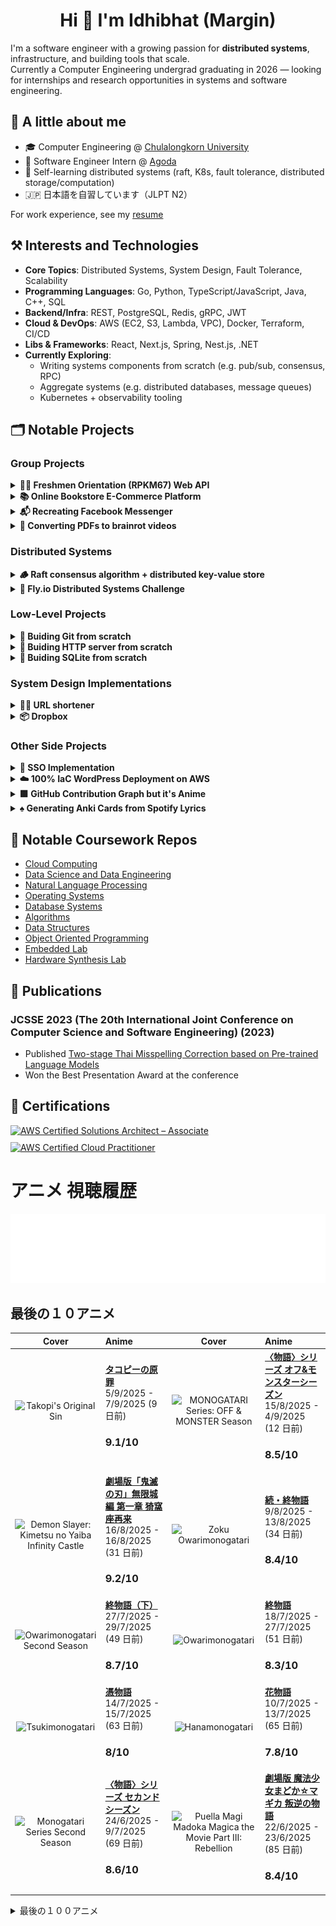 <h1 align="center"> Hi 👋 I'm Idhibhat (Margin) </h1>

I'm a software engineer with a growing passion for **distributed systems**, infrastructure, and building tools that scale.  
Currently a Computer Engineering undergrad graduating in 2026 — looking for internships and research opportunities in systems and software engineering.

## 🌱 A little about me

- 🎓 Computer Engineering @ [Chulalongkorn University](https://www.chula.ac.th/en/)
- 💼 Software Engineer Intern @ [Agoda](https://www.agoda.com/)
- 📖 Self-learning distributed systems (raft, K8s, fault tolerance, distributed storage/computation)
- 🇯🇵 日本語を自習しています（JLPT N2）

For work experience, see my [resume](https://drive.google.com/file/d/1XgbYMgG7tpFdXE8JW8BoRq99pAd-xu0B/view)

## ⚒️ Interests and Technologies

- **Core Topics**: Distributed Systems, System Design, Fault Tolerance, Scalability
- **Programming Languages**: Go, Python, TypeScript/JavaScript, Java, C++, SQL
- **Backend/Infra**: REST, PostgreSQL, Redis, gRPC, JWT
- **Cloud & DevOps**: AWS (EC2, S3, Lambda, VPC), Docker, Terraform, CI/CD
- **Libs & Frameworks**: React, Next.js, Spring, Nest.js, .NET
- **Currently Exploring**:
  - Writing systems components from scratch (e.g. pub/sub, consensus, RPC)
  - Aggregate systems (e.g. distributed databases, message queues)
  - Kubernetes + observability tooling

## 🗂️ Notable Projects

### Group Projects

<details>
  <summary style="cursor: pointer; font-weight: bold;">
    🧑‍🎓 Freshmen Orientation (RPKM67) Web API
  </summary>
  <ul>
    <li>API for registration, house selection, e-stamps, checkins in university orientation event</li>
    <li>Led backend development for a freshmen orientation platform serving 7,000+ users</li>
    <li>Implemented microservices, Google OAuth, caching, monitoring dashboards, and GitOps</li>
    <li>Tech: Go, Gin, gRPC, Redis, PostgreSQL, S3, Prometheus, Grafana</li>
    <li> <a href="https://github.com/isd-sgcu/rpkm67-backend" target="_blank">GitHub Repo</a>
    </li>
  </ul>
</details>

<details>
  <summary style="cursor: pointer; font-weight: bold;">
    📚 Online Bookstore E-Commerce Platform
  </summary>
  <ul>
    <li>Software Engineering Course Project</li>
    <li>Features: selling/buying books, chat, transaction/delivery management, admin backoffice</li>
    <li>Implemented scrum practices, code reviews, e2e testing</li>
    <li>Tech: TypeScript, React (Next.js), Prisma, PostgreSQL, Abby WS, Docker</li>
    <li> <a href="https://github.com/seg-org/bookbook" target="_blank">GitHub Repo</a> |
        <a href="https://bookbook.bookpanda.dev" target="_blank">Deployment</a> 
    </li>
  </ul>
</details>

<details>
  <summary style="cursor: pointer; font-weight: bold;">
    📬 Recreating Facebook Messenger
  </summary>
  <ul>
    <li>Chat application implemented the system design way</li>
    <li>Features: Google login, real-time chat, group chats, reactions, unread messages, read status</li>
    <li>Tech: Go, PostgreSQL, WebSockets, TypeScript, React (Next.js), Docker</li>
    <li> <a href="https://github.com/bookpanda/messenger-clone" target="_blank">GitHub Repo</a> |
        <a href="https://messenger.bookpanda.dev" target="_blank">Deployment</a> 
    </li>
  </ul>
</details>

<details>
  <summary style="cursor: pointer; font-weight: bold;">
    🧠 Converting PDFs to brainrot videos
  </summary>
  <ul>
    <li>Streamlit app to turn any PDFs into Brainrot reels</li>
    <li>Tech: Python, FastAPI, AWS (S3, SNS, Polly, Textract), Gemini API, Terraform</li>
    <li> <a href="https://github.com/bookpanda/pdf-2-brainrot" target="_blank">GitHub Repo</a> |
        <a href="https://pdf2brainrot.streamlit.app" target="_blank">Deployment</a> 
    </li>
  </ul>
</details>

### Distributed Systems

<details>
  <summary style="cursor: pointer; font-weight: bold;">
    🪵 Raft consensus algorithm + distributed key-value store
  </summary>
  <ul>
    <li>Raft: elections, heartbeats, log replication, and fault tolerance</li>
    <li>KV: persistence and exactly-once delivery</li>
    <li>Tech: Go</li>
    <li> <a href="https://github.com/bookpanda/raft" target="_blank">GitHub Repo</a>
    </li>
  </ul>
</details>

<details>
  <summary style="cursor: pointer; font-weight: bold;">
    🎈 Fly.io Distributed Systems Challenge
  </summary>
  <ul>
    <li>Snowflake ID, broadcast, grow-only counter, Kafka-style log, totally-available transactions</li>
    <li>Tech: Go</li>
    <li> <a href="https://github.com/bookpanda/fly-io-dist-sys" target="_blank">GitHub Repo</a>
    </li>
  </ul>
</details>

### Low-Level Projects

<details>
  <summary style="cursor: pointer; font-weight: bold;">
    🐙 Buiding Git from scratch
  </summary>
  <ul>
    <li>Implemented fundamental Git internals: cat-file, hash-object, ls-tree, write-tree, commit-tree</li>
    <li>Tech: C++, CMake, Linux, SHA1</li>
    <li> <a href="https://github.com/bookpanda/git-from-scratch" target="_blank">GitHub Repo</a>
    </li>
  </ul>
</details>

<details>
  <summary style="cursor: pointer; font-weight: bold;">
    🛜 Buiding HTTP server from scratch
  </summary>
  <ul>
    <li>TCP open/close connection with persistent connection header</li>
    <li>gzip compression for response body</li>
    <li>Concurrent request handling with worker threads</li>
    <li>Tech: C++, CMake, gzip</li>
    <li> <a href="https://github.com/bookpanda/webserver-from-scratch" target="_blank">GitHub Repo</a>
    </li>
  </ul>
</details>

<details>
  <summary style="cursor: pointer; font-weight: bold;">
    💾 Buiding SQLite from scratch
  </summary>
  <ul>
    <li>Reading DB pages bytes-by-bytes (big endian format)</li>
    <li>Structure: pages, cells, records, Varints encoding</li>
    <li>Reading data and index B-Trees, both interior and leaf pages</li>
    <li>RegEx to parse SQL queries: SELECT, FROM, WHERE</li>
    <li>Tech: C++, CMake, gzip</li>
    <li> <a href="https://github.com/bookpanda/sqlite-from-scratch" target="_blank">GitHub Repo</a>
    </li>
  </ul>
</details>

### System Design Implementations

<details>
  <summary style="cursor: pointer; font-weight: bold;">
    ⛓️‍💥 URL shortener
  </summary>
  <ul>
    <li>base62 encoding, caching reads, unique id counter</li>
    <li>Tech: Java, Spring, PostgreSQL, Redis</li>
    <li> <a href="https://github.com/bookpanda/design-bitly" target="_blank">GitHub Repo</a>
    </li>
  </ul>
</details>

<details>
  <summary style="cursor: pointer; font-weight: bold;">
    📦 Dropbox
  </summary>
  <ul>
    <li>presigned URLs for direct client-S3 uploads, S3 notifications, shares table</li>
    <li>Tech: Java, Spring, S3, DynamoDB</li>
    <li> <a href="https://github.com/bookpanda/design-dropbox" target="_blank">GitHub Repo</a>
    </li>
  </ul>
</details>

### Other Side Projects

<details>
  <summary style="cursor: pointer; font-weight: bold;">
    🛂 SSO Implementation
  </summary>
  <ul>
    <li>Implemented Single Sign On with 2 services: central auth service (CAS), consumer service</li>
    <li>logging to consumer service will redirect to CAS for Google login</li>
    <li>CAS creates session and sends service ticket back to consumer service</li>
    <li>Read more in the repo...</li>
    <li>Tech: Go, C#, .NET, TypeScript, React, PostgreSQL, Redis</li>
    <li> <a href="https://github.com/bookpanda/sso-cas" target="_blank">GitHub Repo</a>
    </li>
  </ul>
</details>

<details>
  <summary style="cursor: pointer; font-weight: bold;">
    ☁️ 100% IaC WordPress Deployment on AWS
  </summary>
  <ul>
    <li>Deployed WordPress and MariaDB EC2 in VPC</li>
    <li>Network partition into public and private subnets</li>
    <li>Tech: EC2, VPC, IGW, NAT, ENI, S3, IAM</li>
    <li> <a href="https://github.com/bookpanda/2110524-wordpress-vpc" target="_blank">GitHub Repo</a>
    </li>
  </ul>
</details>

<details>
  <summary style="cursor: pointer; font-weight: bold;">
    🟩 GitHub Contribution Graph but it's Anime
  </summary>
  <ul>
    <li>Daily cron job generating watch history graph based on score and duration</li>
    <li>Literally what you see at the bottom of this README.md</li>
    <li>API from Anilist.co</li>
    <li>Tech: TypeScript, Github Actions</li>
    <li> <a href="https://github.com/bookpanda/anime-stats" target="_blank">GitHub Repo</a>
    </li>
  </ul>
</details>

<details>
  <summary style="cursor: pointer; font-weight: bold;">
    ♠️ Generating Anki Cards from Spotify Lyrics
  </summary>
  <ul>
    <li>Wanted to learn the meaning of lyrics in Japanese songs</li>
    <li>Too lazy to manually create Flashcard decks</li>
    <li>Tech: TypeScript, React, Python, Azure Translation API</li>
    <li> <a href="https://github.com/bookpanda/Lyrics2Anki" target="_blank">GitHub Repo</a>
    </li>
  </ul>
</details>

## 🏫 Notable Coursework Repos

- [Cloud Computing](https://github.com/bookpanda/2110524-CLOUD-COMP-TECH)
- [Data Science and Data Engineering](https://github.com/bookpanda/2110446-DATA-SCI-ENG)
- [Natural Language Processing](https://github.com/bookpanda/2110572-NLP-SYS)
- [Operating Systems](https://github.com/bookpanda/2110313-OS-SYS-PROG)
- [Database Systems](https://github.com/bookpanda/2110322-DB-SYS)
- [Algorithms](https://github.com/bookpanda/2110327-ALGORITHM-DESIGN)
- [Data Structures](https://github.com/bookpanda/2110211-INTRO-DATA-STRUCT)
- [Object Oriented Programming](https://github.com/bookpanda/2110215-PROG-METH-I)
- [Embedded Lab](https://github.com/bookpanda/2110366-EMBEDDED-SYS-LAB)
- [Hardware Synthesis Lab](https://github.com/bookpanda/2110363-HW-SYN-LAB-I)

## 📄 Publications
### JCSSE 2023 (The 20th International Joint Conference on Computer Science and Software Engineering) (2023)
- Published [Two-stage Thai Misspelling Correction based on Pre-trained Language Models](https://ieeexplore.ieee.org/document/10202006)
- Won the Best Presentation Award at the conference

## 📜 Certifications
<div style="display: flex; flex-wrap: wrap; gap: 10px; margin-bottom: 20px;">
<a href="https://www.credly.com/badges/e83a6bcb-89fa-46d0-ae77-2f9a596cca6f/public_url" target="_blank">
  <image src="https://images.credly.com/size/680x680/images/0e284c3f-5164-4b21-8660-0d84737941bc/image.png" 
  alt="AWS Certified Solutions Architect – Associate" style="width: 120px; height: auto;"/>
</a>
<a href="https://www.credly.com/badges/a9931a40-ce76-4d7b-9e96-5627126fafc6/public_url" target="_blank">
  <image src="https://images.credly.com/size/680x680/images/00634f82-b07f-4bbd-a6bb-53de397fc3a6/image.png" 
  alt="AWS Certified Cloud Practitioner" style="width: 120px; height: auto;"/>
</a>
</div>

# アニメ 視聴履歴

<img src="./src/generated/calendar.svg" />

<h2>最後の１０アニメ</h2>

|                                                                                            Cover                                                                                           | Anime                                                                                                                                                  |                                                                                               Cover                                                                                               | Anime                                                                                                                                               |
| :----------------------------------------------------------------------------------------------------------------------------------------------------------------------------------------: | :----------------------------------------------------------------------------------------------------------------------------------------------------- | :-----------------------------------------------------------------------------------------------------------------------------------------------------------------------------------------------: | :-------------------------------------------------------------------------------------------------------------------------------------------------- |
|              <img src="https://s4.anilist.co/file/anilistcdn/media/anime/cover/medium/bx185407-7uzY4fA3hokP.jpg" alt="Takopi's Original Sin" style="width:70px;height:auto" />             | <a href="https://anilist.co/anime/185407" target="_blank"><b>タコピーの原罪</b></a> <br/> 5/9/2025 - 7/9/2025 (9 日前) <br/> <h3>9.1/10</h3>                    |        <img src="https://s4.anilist.co/file/anilistcdn/media/anime/cover/medium/bx173533-9DN3nHtT2FBm.png" alt="MONOGATARI Series: OFF & MONSTER Season" style="width:70px;height:auto" />        | <a href="https://anilist.co/anime/173533" target="_blank"><b>〈物語〉シリーズ オフ&モンスターシーズン</b></a> <br/> 15/8/2025 - 4/9/2025 (12 日前) <br/> <h3>8.5/10</h3> |
| <img src="https://s4.anilist.co/file/anilistcdn/media/anime/cover/medium/bx178788-zm3gtpB9TpRt.jpg" alt="Demon Slayer: Kimetsu no Yaiba Infinity Castle" style="width:70px;height:auto" /> | <a href="https://anilist.co/anime/178788" target="_blank"><b>劇場版「鬼滅の刃」無限城編 第一章 猗窩座再来</b></a> <br/> 16/8/2025 - 16/8/2025 (31 日前) <br/> <h3>9.2/10</h3> |                  <img src="https://s4.anilist.co/file/anilistcdn/media/anime/cover/medium/bx100815-cZbnM9Bjth8W.png" alt="Zoku Owarimonogatari" style="width:70px;height:auto" />                 | <a href="https://anilist.co/anime/100815" target="_blank"><b>続・終物語</b></a> <br/> 9/8/2025 - 13/8/2025 (34 日前) <br/> <h3>8.4/10</h3>                 |
|          <img src="https://s4.anilist.co/file/anilistcdn/media/anime/cover/medium/bx21745-VrhhJjZNdBXV.png" alt="Owarimonogatari Second Season" style="width:70px;height:auto" />          | <a href="https://anilist.co/anime/21745" target="_blank"><b>終物語（下）</b></a> <br/> 27/7/2025 - 29/7/2025 (49 日前) <br/> <h3>8.7/10</h3>                   |                     <img src="https://s4.anilist.co/file/anilistcdn/media/anime/cover/medium/nx21262-jfbv9hvjymMW.jpg" alt="Owarimonogatari" style="width:70px;height:auto" />                    | <a href="https://anilist.co/anime/21262" target="_blank"><b>終物語</b></a> <br/> 18/7/2025 - 27/7/2025 (51 日前) <br/> <h3>8.3/10</h3>                   |
|                 <img src="https://s4.anilist.co/file/anilistcdn/media/anime/cover/medium/bx20918-8Gp6nJpbjFgr.jpg" alt="Tsukimonogatari" style="width:70px;height:auto" />                 | <a href="https://anilist.co/anime/20918" target="_blank"><b>憑物語</b></a> <br/> 14/7/2025 - 15/7/2025 (63 日前) <br/> <h3>8/10</h3>                        |                     <img src="https://s4.anilist.co/file/anilistcdn/media/anime/cover/medium/bx20593-ri6S0Qt3mFkv.jpg" alt="Hanamonogatari" style="width:70px;height:auto" />                     | <a href="https://anilist.co/anime/20593" target="_blank"><b>花物語</b></a> <br/> 10/7/2025 - 13/7/2025 (65 日前) <br/> <h3>7.8/10</h3>                   |
|         <img src="https://s4.anilist.co/file/anilistcdn/media/anime/cover/medium/bx17074-xMhVAZsEDH66.png" alt="Monogatari Series Second Season" style="width:70px;height:auto" />         | <a href="https://anilist.co/anime/17074" target="_blank"><b>〈物語〉シリーズ セカンドシーズン</b></a> <br/> 24/6/2025 - 9/7/2025 (69 日前) <br/> <h3>8.6/10</h3>         | <img src="https://s4.anilist.co/file/anilistcdn/media/anime/cover/medium/b11981-koz1IoISs3eU.jpg" alt="Puella Magi Madoka Magica the Movie Part III: Rebellion" style="width:70px;height:auto" /> | <a href="https://anilist.co/anime/11981" target="_blank"><b>劇場版 魔法少女まどか☆マギカ 叛逆の物語</b></a> <br/> 22/6/2025 - 23/6/2025 (85 日前) <br/> <h3>8.4/10</h3> |

<details>

  <summary>最後の１００アニメ</summary>

  |                                                                                                                  Cover                                                                                                                  | Anime                                                                                                                                                                     |                                                                                                                      Cover                                                                                                                      | Anime                                                                                                                                                                            |
| :-------------------------------------------------------------------------------------------------------------------------------------------------------------------------------------------------------------------------------------: | :------------------------------------------------------------------------------------------------------------------------------------------------------------------------ | :---------------------------------------------------------------------------------------------------------------------------------------------------------------------------------------------------------------------------------------------: | :------------------------------------------------------------------------------------------------------------------------------------------------------------------------------- |
|                                   <img src="https://s4.anilist.co/file/anilistcdn/media/anime/cover/medium/bx9756-QnUGwlwwnsuN.jpg" alt="Puella Magi Madoka Magica" style="width:70px;height:auto" />                                   | <a href="https://anilist.co/anime/9756" target="_blank"><b>魔法少女まどか☆マギカ</b></a> <br/> 14/6/2025 - 22/6/2025 (86 日前) <br/> <h3>8.7/10</h3>                                  |                                            <img src="https://s4.anilist.co/file/anilistcdn/media/anime/cover/medium/bx11597-x2vd4KSHcI1S.jpg" alt="Nisemonogatari" style="width:70px;height:auto" />                                            | <a href="https://anilist.co/anime/11597" target="_blank"><b>偽物語</b></a> <br/> 8/6/2025 - 14/6/2025 (94 日前) <br/> <h3>7.9/10</h3>                                                 |
|                                        <img src="https://s4.anilist.co/file/anilistcdn/media/anime/cover/medium/bx177709-e5Qx6RlsBgD5.png" alt="SAKAMOTO DAYS" style="width:70px;height:auto" />                                        | <a href="https://anilist.co/anime/177709" target="_blank"><b>SAKAMOTO DAYS</b></a> <br/> 19/5/2025 - 23/5/2025 (116 日前) <br/> <h3>8.1/10</h3>                             |                                              <img src="https://s4.anilist.co/file/anilistcdn/media/anime/cover/medium/bx174788-9LsUnn0oEppv.jpg" alt="LOOK BACK" style="width:70px;height:auto" />                                              | <a href="https://anilist.co/anime/174788" target="_blank"><b>ルックバック</b></a> <br/> 19/5/2025 - 19/5/2025 (120 日前) <br/> <h3>8.3/10</h3>                                           |
|                                         <img src="https://s4.anilist.co/file/anilistcdn/media/anime/cover/medium/bx5081-9GocceQ5Z865.jpg" alt="Bakemonogatari" style="width:70px;height:auto" />                                        | <a href="https://anilist.co/anime/5081" target="_blank"><b>化物語</b></a> <br/> 13/5/2025 - 19/5/2025 (120 日前) <br/> <h3>8.2/10</h3>                                         |                          <img src="https://s4.anilist.co/file/anilistcdn/media/anime/cover/medium/bx163134-yieRFbvUOH9a.jpg" alt="Re:ZERO -Starting Life in Another World- Season 3" style="width:70px;height:auto" />                          | <a href="https://anilist.co/anime/163134" target="_blank"><b>Re:ゼロから始める異世界生活 3rd season</b></a> <br/> 6/4/2025 - 8/4/2025 (161 日前) <br/> <h3>8.6/10</h3>                         |
|                        <img src="https://s4.anilist.co/file/anilistcdn/media/anime/cover/medium/bx176496-9BDMjAZGEbq4.png" alt="Solo Leveling Season 2 -Arise from the Shadow-" style="width:70px;height:auto" />                       | <a href="https://anilist.co/anime/176496" target="_blank"><b>俺だけレベルアップな件 Season 2 -Arise from the Shadow-</b></a> <br/> 29/3/2025 - 2/4/2025 (167 日前) <br/> <h3>9/10</h3> |                                            <img src="https://s4.anilist.co/file/anilistcdn/media/anime/cover/medium/bx151807-it355ZgzquUd.png" alt="Solo Leveling" style="width:70px;height:auto" />                                            | <a href="https://anilist.co/anime/151807" target="_blank"><b>俺だけレベルアップな件</b></a> <br/> 23/3/2025 - 28/3/2025 (172 日前) <br/> <h3>8.3/10</h3>                                      |
|                              <img src="https://s4.anilist.co/file/anilistcdn/media/anime/cover/medium/bx151514-Y0d82Ah2ZOHX.jpg" alt="Orb: On the Movements of the Earth" style="width:70px;height:auto" />                             | <a href="https://anilist.co/anime/151514" target="_blank"><b>チ。-地球の運動について-</b></a> <br/> 12/3/2025 - 17/3/2025 (183 日前) <br/> <h3>8.5/10</h3>                             |                                  <img src="https://s4.anilist.co/file/anilistcdn/media/anime/cover/medium/bx9989-hImMg6kCMm6I.jpg" alt="Anohana: The Flower We Saw That Day" style="width:70px;height:auto" />                                  | <a href="https://anilist.co/anime/9989" target="_blank"><b>あの日見た花の名前を僕達はまだ知らない。</b></a> <br/> 22/2/2025 - 24/2/2025 (204 日前) <br/> <h3>8.2/10</h3>                               |
|                                           <img src="https://s4.anilist.co/file/anilistcdn/media/anime/cover/medium/bx1535-kUgkcrfOrkUM.jpg" alt="Death Note" style="width:70px;height:auto" />                                          | <a href="https://anilist.co/anime/1535" target="_blank"><b>DEATH NOTE</b></a> <br/> 12/1/2025 - 9/2/2025 (219 日前) <br/> <h3>9/10</h3>                                     |                                              <img src="https://s4.anilist.co/file/anilistcdn/media/anime/cover/medium/bx171018-60q1B6GK2Ghb.jpg" alt="DAN DA DAN" style="width:70px;height:auto" />                                             | <a href="https://anilist.co/anime/171018" target="_blank"><b>ダンダダン</b></a> <br/> 31/12/2024 - 6/1/2025 (253 日前) <br/> <h3>8.8/10</h3>                                            |
|                   <img src="https://s4.anilist.co/file/anilistcdn/media/anime/cover/medium/bx119661-GDbUZxrZMz01.png" alt="Re:ZERO -Starting Life in Another World- Season 2 Part 2" style="width:70px;height:auto" />                  | <a href="https://anilist.co/anime/119661" target="_blank"><b>Re:ゼロから始める異世界生活 2nd Season Part 2</b></a> <br/> 22/12/2024 - 26/12/2024 (264 日前) <br/> <h3>8.7/10</h3>       |                          <img src="https://s4.anilist.co/file/anilistcdn/media/anime/cover/medium/bx108632-lQWnmw7XaNOK.jpg" alt="Re:ZERO -Starting Life in Another World- Season 2" style="width:70px;height:auto" />                          | <a href="https://anilist.co/anime/108632" target="_blank"><b>Re:ゼロから始める異世界生活 2nd Season</b></a> <br/> 18/12/2024 - 22/12/2024 (268 日前) <br/> <h3>8.3/10</h3>                     |
|                           <img src="https://s4.anilist.co/file/anilistcdn/media/anime/cover/medium/bx21355-wRVUrGxpvIQQ.jpg" alt="Re:ZERO -Starting Life in Another World-" style="width:70px;height:auto" />                           | <a href="https://anilist.co/anime/21355" target="_blank"><b>Re:ゼロから始める異世界生活</b></a> <br/> 12/12/2024 - 18/12/2024 (272 日前) <br/> <h3>8.4/10</h3>                          |                                           <img src="https://s4.anilist.co/file/anilistcdn/media/anime/cover/medium/bx113717-9sNnN8WRgK15.jpg" alt="Ranking of Kings" style="width:70px;height:auto" />                                          | <a href="https://anilist.co/anime/113717" target="_blank"><b>王様ランキング</b></a> <br/> 4/12/2024 - 12/12/2024 (278 日前) <br/> <h3>8.2/10</h3>                                         |
|                                          <img src="https://s4.anilist.co/file/anilistcdn/media/anime/cover/medium/bx153288-25FBfFJzEQ5O.jpg" alt="Kaiju No.8" style="width:70px;height:auto" />                                         | <a href="https://anilist.co/anime/153288" target="_blank"><b>怪獣８号</b></a> <br/> 28/11/2024 - 3/12/2024 (287 日前) <br/> <h3>8.3/10</h3>                                     |                                <img src="https://s4.anilist.co/file/anilistcdn/media/anime/cover/medium/bx2904-Fet9Q33suC7G.jpg" alt="Code Geass: Lelouch of the Rebellion R2" style="width:70px;height:auto" />                                | <a href="https://anilist.co/anime/2904" target="_blank"><b>コードギアス 反逆のルルーシュ R2</b></a> <br/> 7/11/2024 - 27/11/2024 (293 日前) <br/> <h3>9.5/10</h3>                                |
|                              <img src="https://s4.anilist.co/file/anilistcdn/media/anime/cover/medium/bx1575-hsmWM2ydNm1m.jpg" alt="Code Geass: Lelouch of the Rebellion" style="width:70px;height:auto" />                             | <a href="https://anilist.co/anime/1575" target="_blank"><b>コードギアス 反逆のルルーシュ</b></a> <br/> 26/10/2024 - 6/11/2024 (314 日前) <br/> <h3>9/10</h3>                              |                                         <img src="https://s4.anilist.co/file/anilistcdn/media/anime/cover/medium/bx153518-IVXPDY5ph3kO.jpg" alt="Delicious in Dungeon" style="width:70px;height:auto" />                                        | <a href="https://anilist.co/anime/153518" target="_blank"><b>ダンジョン飯</b></a> <br/> 14/10/2024 - 26/10/2024 (325 日前) <br/> <h3>8.8/10</h3>                                         |
|                                       <img src="https://s4.anilist.co/file/anilistcdn/media/anime/cover/medium/bx99420-k5Tel6yRMwA8.png" alt="Girls' Last Tour" style="width:70px;height:auto" />                                       | <a href="https://anilist.co/anime/99420" target="_blank"><b>少女終末旅行</b></a> <br/> 9/10/2024 - 13/10/2024 (338 日前) <br/> <h3>8/10</h3>                                      |                                         <img src="https://s4.anilist.co/file/anilistcdn/media/anime/cover/medium/bx166531-dAL5MsqDHUkj.jpg" alt="Oshi no Ko Season 2" style="width:70px;height:auto" />                                         | <a href="https://anilist.co/anime/166531" target="_blank"><b>【推しの子】第2期</b></a> <br/> 3/10/2024 - 8/10/2024 (343 日前) <br/> <h3>8.7/10</h3>                                        |
|                         <img src="https://s4.anilist.co/file/anilistcdn/media/anime/cover/medium/bx162804-TBeptcAfvqTd.jpg" alt="Alya Sometimes Hides Her Feelings in Russian" style="width:70px;height:auto" />                        | <a href="https://anilist.co/anime/162804" target="_blank"><b>時々ボソッとロシア語でデレる隣のアーリャさん</b></a> <br/> 26/9/2024 - 2/10/2024 (349 日前) <br/> <h3>8.2/10</h3>                    |                           <img src="https://s4.anilist.co/file/anilistcdn/media/anime/cover/medium/bx21450-D7XFwEQjZ5GA.jpg" alt="JoJo's Bizarre Adventure: Diamond is Unbreakable" style="width:70px;height:auto" />                           | <a href="https://anilist.co/anime/21450" target="_blank"><b>ジョジョの奇妙な冒険 ダイヤモンドは砕けない</b></a> <br/> 7/9/2024 - 26/9/2024 (355 日前) <br/> <h3>8.4/10</h3>                             |
|                <img src="https://s4.anilist.co/file/anilistcdn/media/anime/cover/medium/bx20799-S1eyqBDlx51E.jpg" alt="JoJo's Bizarre Adventure: Stardust Crusaders - Battle in Egypt" style="width:70px;height:auto" />                | <a href="https://anilist.co/anime/20799" target="_blank"><b>ジョジョの奇妙な冒険 スターダストクルセイダース エジプト編</b></a> <br/> 31/8/2024 - 6/9/2024 (375 日前) <br/> <h3>8.4/10</h3>              |                             <img src="https://s4.anilist.co/file/anilistcdn/media/anime/cover/medium/bx20474-xuqem5GBlBtb.jpg" alt="JoJo's Bizarre Adventure: Stardust Crusaders" style="width:70px;height:auto" />                             | <a href="https://anilist.co/anime/20474" target="_blank"><b>ジョジョの奇妙な冒険 スターダストクルセイダース</b></a> <br/> 19/8/2024 - 30/8/2024 (382 日前) <br/> <h3>8.3/10</h3>                          |
|                                 <img src="https://s4.anilist.co/file/anilistcdn/media/anime/cover/medium/bx14719-VT5dRzTBSZ0w.jpg" alt="JoJo's Bizarre Adventure (TV)" style="width:70px;height:auto" />                                | <a href="https://anilist.co/anime/14719" target="_blank"><b>ジョジョの奇妙な冒険 (TV)</b></a> <br/> 8/8/2024 - 19/8/2024 (393 日前) <br/> <h3>8.2/10</h3>                             |                                            <img src="https://s4.anilist.co/file/anilistcdn/media/anime/cover/medium/bx164212-eKh15LQxkTEx.jpg" alt="Girls Band Cry" style="width:70px;height:auto" />                                           | <a href="https://anilist.co/anime/164212" target="_blank"><b>ガールズバンドクライ</b></a> <br/> 4/8/2024 - 7/8/2024 (405 日前) <br/> <h3>8.4/10</h3>                                         |
|                              <img src="https://s4.anilist.co/file/anilistcdn/media/anime/cover/medium/bx163078-akhThKoWpWOb.jpg" alt="Jellyfish Can’t Swim in the Night" style="width:70px;height:auto" />                              | <a href="https://anilist.co/anime/163078" target="_blank"><b>夜のクラゲは泳げない</b></a> <br/> 29/7/2024 - 3/8/2024 (409 日前) <br/> <h3>8.3/10</h3>                                 |                                       <img src="https://s4.anilist.co/file/anilistcdn/media/anime/cover/medium/bx155908-2ZOxqbagDxNv.jpg" alt="Laid-Back Camp Season 3" style="width:70px;height:auto" />                                       | <a href="https://anilist.co/anime/155908" target="_blank"><b>ゆるキャン△ SEASON３</b></a> <br/> 22/7/2024 - 28/7/2024 (415 日前) <br/> <h3>8.1/10</h3>                                   |
|                     <img src="https://s4.anilist.co/file/anilistcdn/media/anime/cover/medium/bx166240-PBV7zukIHW7V.png" alt="Demon Slayer: Kimetsu no Yaiba Hashira Training Arc" style="width:70px;height:auto" />                     | <a href="https://anilist.co/anime/166240" target="_blank"><b>鬼滅の刃 柱稽古編</b></a> <br/> 20/7/2024 - 21/7/2024 (422 日前) <br/> <h3>8.4/10</h3>                                 |                        <img src="https://s4.anilist.co/file/anilistcdn/media/anime/cover/medium/bx166873-xO0BRPkmwFll.png" alt="Mushoku Tensei: Jobless Reincarnation Season 2 Part 2" style="width:70px;height:auto" />                        | <a href="https://anilist.co/anime/166873" target="_blank"><b>無職転生Ⅱ ～異世界行ったら本気だす～ 第2クール</b></a> <br/> 12/7/2024 - 19/7/2024 (424 日前) <br/> <h3>8.6/10</h3>                        |
|                     <img src="https://s4.anilist.co/file/anilistcdn/media/anime/cover/medium/bx136804-7FVftG67FPBc.jpg" alt="KONOSUBA -God's blessing on this wonderful world! 3" style="width:70px;height:auto" />                     | <a href="https://anilist.co/anime/136804" target="_blank"><b>この素晴らしい世界に祝福を！３</b></a> <br/> 6/7/2024 - 10/7/2024 (433 日前) <br/> <h3>8.4/10</h3>                            |                                   <img src="https://s4.anilist.co/file/anilistcdn/media/anime/cover/medium/bx166216-vCMkF4e3x5FB.jpg" alt="The Dangers in My Heart Season 2" style="width:70px;height:auto" />                                  | <a href="https://anilist.co/anime/166216" target="_blank"><b>僕の心のヤバイやつ 第2期</b></a> <br/> 9/6/2024 - 17/6/2024 (456 日前) <br/> <h3>8.5/10</h3>                                     |
|                                     <img src="https://s4.anilist.co/file/anilistcdn/media/anime/cover/medium/bx98572-zJQd23nzJips.jpg" alt="Himouto! Umaru-chan R" style="width:70px;height:auto" />                                    | <a href="https://anilist.co/anime/98572" target="_blank"><b>干物妹! うまるちゃん R</b></a> <br/> 4/6/2024 - 8/6/2024 (465 日前) <br/> <h3>7/10</h3>                                  |                                                 <img src="https://s4.anilist.co/file/anilistcdn/media/anime/cover/medium/bx20987-9Tq7kZTeJPMo.jpg" alt="null" style="width:70px;height:auto" />                                                 | <a href="https://anilist.co/anime/20987" target="_blank"><b>干物妹！うまるちゃん</b></a> <br/> 21/5/2024 - 3/6/2024 (470 日前) <br/> <h3>6.6/10</h3>                                         |
|                                    <img src="https://s4.anilist.co/file/anilistcdn/media/anime/cover/medium/bx161645-QLbzHXiYRgV2.jpg" alt="The Apothecary Diaries" style="width:70px;height:auto" />                                   | <a href="https://anilist.co/anime/161645" target="_blank"><b>薬屋のひとりごと</b></a> <br/> 24/4/2024 - 18/5/2024 (486 日前) <br/> <h3>9.4/10</h3>                                  |                                              <img src="https://s4.anilist.co/file/anilistcdn/media/anime/cover/medium/bx66-ZqYQWl6LsfeI.png" alt="Azumanga Daioh" style="width:70px;height:auto" />                                             | <a href="https://anilist.co/anime/66" target="_blank"><b>あずまんが大王 THE ANIMATION</b></a> <br/> 30/4/2024 - 10/5/2024 (494 日前) <br/> <h3>7.7/10</h3>                                |
|                               <img src="https://s4.anilist.co/file/anilistcdn/media/anime/cover/medium/bx146066-zzKl6P6OeEjy.jpg" alt="Classroom of the Elite Season 3" style="width:70px;height:auto" />                               | <a href="https://anilist.co/anime/146066" target="_blank"><b>ようこそ実力至上主義の教室へ 3rd Season</b></a> <br/> 18/4/2024 - 23/4/2024 (511 日前) <br/> <h3>8.3/10</h3>                 |                                    <img src="https://s4.anilist.co/file/anilistcdn/media/anime/cover/medium/bx154587-qQTzQnEJJ3oB.jpg" alt="Frieren: Beyond Journey’s End" style="width:70px;height:auto" />                                    | <a href="https://anilist.co/anime/154587" target="_blank"><b>葬送のフリーレン</b></a> <br/> 19/3/2024 - 2/4/2024 (532 日前) <br/> <h3>10/10</h3>                                           |
|                               <img src="https://s4.anilist.co/file/anilistcdn/media/anime/cover/medium/bx99426-ti5BL69Ip3kZ.png" alt="A Place Further Than the Universe" style="width:70px;height:auto" />                              | <a href="https://anilist.co/anime/99426" target="_blank"><b>宇宙よりも遠い場所</b></a> <br/> 12/3/2024 - 19/3/2024 (546 日前) <br/> <h3>8.6/10</h3>                                  |                                     <img src="https://s4.anilist.co/file/anilistcdn/media/anime/cover/medium/bx103047-odblDHHEdehK.jpg" alt="Violet Evergarden: the Movie" style="width:70px;height:auto" />                                    | <a href="https://anilist.co/anime/103047" target="_blank"><b>劇場版 ヴァイオレット・エヴァーガーデン</b></a> <br/> 12/3/2024 - 12/3/2024 (553 日前) <br/> <h3>8.7/10</h3>                             |
|                                  <img src="https://s4.anilist.co/file/anilistcdn/media/anime/cover/medium/bx101432-NQSedsCDQ6dP.png" alt="Violet Evergarden: Special" style="width:70px;height:auto" />                                 | <a href="https://anilist.co/anime/101432" target="_blank"><b>ヴァイオレット・エヴァーガーデン きっと"愛"を知る日が来るのだろう</b></a> <br/> 11/3/2024 - 11/3/2024 (554 日前) <br/> <h3>8.2/10</h3>        |                         <img src="https://s4.anilist.co/file/anilistcdn/media/anime/cover/medium/bx109190-e8mv1qdmpjLW.jpg" alt="Violet Evergarden: Eternity and the Auto Memory Doll" style="width:70px;height:auto" />                        | <a href="https://anilist.co/anime/109190" target="_blank"><b>ヴァイオレット・エヴァーガーデン 外伝~永遠と自動手記人形~</b></a> <br/> 10/3/2024 - 10/3/2024 (555 日前) <br/> <h3>8.3/10</h3>                   |
|                                       <img src="https://s4.anilist.co/file/anilistcdn/media/anime/cover/medium/bx21827-ubzq619ZA2E9.png" alt="Violet Evergarden" style="width:70px;height:auto" />                                      | <a href="https://anilist.co/anime/21827" target="_blank"><b>ヴァイオレット・エヴァーガーデン</b></a> <br/> 4/3/2024 - 9/3/2024 (556 日前) <br/> <h3>8.8/10</h3>                             |                                                <img src="https://s4.anilist.co/file/anilistcdn/media/anime/cover/medium/bx21234-XmqW39aQ9o7O.jpg" alt="ERASED" style="width:70px;height:auto" />                                                | <a href="https://anilist.co/anime/21234" target="_blank"><b>僕だけがいない街</b></a> <br/> 1/3/2024 - 3/3/2024 (562 日前) <br/> <h3>8.4/10</h3>                                            |
|                               <img src="https://s4.anilist.co/file/anilistcdn/media/anime/cover/medium/bx108725-ZKivuyr4Jtc9.jpg" alt="The Promised Neverland Season 2" style="width:70px;height:auto" />                               | <a href="https://anilist.co/anime/108725" target="_blank"><b>約束のネバーランド2</b></a> <br/> 20/2/2024 - 27/2/2024 (567 日前) <br/> <h3>6.8/10</h3>                                |                                        <img src="https://s4.anilist.co/file/anilistcdn/media/anime/cover/medium/bx101759-8UR7r9MNVpz2.jpg" alt="The Promised Neverland" style="width:70px;height:auto" />                                       | <a href="https://anilist.co/anime/101759" target="_blank"><b>約束のネバーランド</b></a> <br/> 17/2/2024 - 21/2/2024 (573 日前) <br/> <h3>9.2/10</h3>                                        |
|                     <img src="https://s4.anilist.co/file/anilistcdn/media/anime/cover/medium/bx114745-fBgTC12T7IAy.jpg" alt="Made in Abyss: The Golden City of the Scorching Sun" style="width:70px;height:auto" />                     | <a href="https://anilist.co/anime/114745" target="_blank"><b>メイドインアビス 烈日の黄金郷</b></a> <br/> 8/2/2024 - 16/2/2024 (578 日前) <br/> <h3>9.2/10</h3>                            |                                 <img src="https://s4.anilist.co/file/anilistcdn/media/anime/cover/medium/bx100643-fPH9OgEKKvcI.jpg" alt="Made in Abyss: Dawn of the Deep Soul" style="width:70px;height:auto" />                                | <a href="https://anilist.co/anime/100643" target="_blank"><b>メイドインアビス 深き魂の黎明</b></a> <br/> 7/2/2024 - 7/2/2024 (587 日前) <br/> <h3>9.2/10</h3>                                    |
|                                         <img src="https://s4.anilist.co/file/anilistcdn/media/anime/cover/medium/bx97986-TQ7dCgbS3y5s.jpg" alt="Made in Abyss" style="width:70px;height:auto" />                                        | <a href="https://anilist.co/anime/97986" target="_blank"><b>メイドインアビス</b></a> <br/> 25/1/2024 - 5/2/2024 (589 日前) <br/> <h3>9.4/10</h3>                                    |                                       <img src="https://s4.anilist.co/file/anilistcdn/media/anime/cover/medium/bx153152-Xnwmx7wuoIWV.jpg" alt="The Dangers in My Heart" style="width:70px;height:auto" />                                       | <a href="https://anilist.co/anime/153152" target="_blank"><b>僕の心のヤバイやつ</b></a> <br/> 10/1/2024 - 20/1/2024 (605 日前) <br/> <h3>8.2/10</h3>                                        |
|                                       <img src="https://s4.anilist.co/file/anilistcdn/media/anime/cover/medium/bx128893-Gc2t8b8M0mVu.jpg" alt="Hell’s Paradise" style="width:70px;height:auto" />                                       | <a href="https://anilist.co/anime/128893" target="_blank"><b>地獄楽</b></a> <br/> 28/12/2023 - 8/1/2024 (617 日前) <br/> <h3>8.3/10</h3>                                       |                                       <img src="https://s4.anilist.co/file/anilistcdn/media/anime/cover/medium/bx145064-hSNRJM03pvv1.jpg" alt="JUJUTSU KAISEN Season 2" style="width:70px;height:auto" />                                       | <a href="https://anilist.co/anime/145064" target="_blank"><b>呪術廻戦 第2期</b></a> <br/> 18/12/2023 - 29/12/2023 (627 日前) <br/> <h3>9.1/10</h3>                                       |
|                                       <img src="https://s4.anilist.co/file/anilistcdn/media/anime/cover/medium/bx131573-rpl82vDEDRm6.jpg" alt="JUJUTSU KAISEN 0" style="width:70px;height:auto" />                                      | <a href="https://anilist.co/anime/131573" target="_blank"><b>呪術廻戦 0</b></a> <br/> 28/12/2023 - 28/12/2023 (628 日前) <br/> <h3>8.5/10</h3>                                  |                             <img src="https://s4.anilist.co/file/anilistcdn/media/anime/cover/medium/bx140596-wBtzi7evAMlf.jpg" alt="DON'T TOY WITH ME, MISS NAGATORO 2nd Attack" style="width:70px;height:auto" />                             | <a href="https://anilist.co/anime/140596" target="_blank"><b>イジらないで、長瀞さん 2nd Attack</b></a> <br/> 6/12/2023 - 17/12/2023 (639 日前) <br/> <h3>7.8/10</h3>                          |
|                               <img src="https://s4.anilist.co/file/anilistcdn/media/anime/cover/medium/bx120697-BA2TqxB1I5bJ.jpg" alt="DON'T TOY WITH ME, MISS NAGATORO" style="width:70px;height:auto" />                              | <a href="https://anilist.co/anime/120697" target="_blank"><b>イジらないで、長瀞さん</b></a> <br/> 23/11/2023 - 5/12/2023 (651 日前) <br/> <h3>7.5/10</h3>                              |                           <img src="https://s4.anilist.co/file/anilistcdn/media/anime/cover/medium/bx20792-Q53sZsUAh5FF.jpg" alt="Fate/stay night: Unlimited Blade Works 2nd Season" style="width:70px;height:auto" />                          | <a href="https://anilist.co/anime/20792" target="_blank"><b>Fate/stay night [Unlimited Blade Works] 2ndシーズン</b></a> <br/> 11/11/2023 - 23/11/2023 (663 日前) <br/> <h3>8.1/10</h3> |
|                            <img src="https://s4.anilist.co/file/anilistcdn/media/anime/cover/medium/bx19603-ycT0pyEgDVQu.jpg" alt="Fate/stay night: Unlimited Blade Works" style="width:70px;height:auto" />                            | <a href="https://anilist.co/anime/19603" target="_blank"><b>Fate/stay night [Unlimited Blade Works]</b></a> <br/> 24/10/2023 - 10/11/2023 (676 日前) <br/> <h3>8.1/10</h3>  |                      <img src="https://s4.anilist.co/file/anilistcdn/media/anime/cover/medium/bx162314-qIWdAAFtvY8J.jpg" alt="Attack on Titan Final Season THE FINAL CHAPTERS Special 2" style="width:70px;height:auto" />                      | <a href="https://anilist.co/anime/162314" target="_blank"><b>進撃の巨人 The Final Season完結編 後編</b></a> <br/> 5/11/2023 - 5/11/2023 (681 日前) <br/> <h3>9.1/10</h3>                     |
|                                      <img src="https://s4.anilist.co/file/anilistcdn/media/anime/cover/medium/bx11741-oEy1fJHYm2zJ.jpg" alt="Fate/Zero Season 2" style="width:70px;height:auto" />                                      | <a href="https://anilist.co/anime/11741" target="_blank"><b>Fate/Zero 2ndシーズン</b></a> <br/> 19/10/2023 - 23/10/2023 (694 日前) <br/> <h3>8.5/10</h3>                        |                                               <img src="https://s4.anilist.co/file/anilistcdn/media/anime/cover/medium/bx10087-M4Hd9qrHGrXk.png" alt="Fate/Zero" style="width:70px;height:auto" />                                              | <a href="https://anilist.co/anime/10087" target="_blank"><b>Fate/Zero</b></a> <br/> 7/10/2023 - 18/10/2023 (699 日前) <br/> <h3>8/10</h3>                                          |
|                        <img src="https://s4.anilist.co/file/anilistcdn/media/anime/cover/medium/bx146065-IjirxRK26O03.png" alt="Mushoku Tensei: Jobless Reincarnation Season 2" style="width:70px;height:auto" />                       | <a href="https://anilist.co/anime/146065" target="_blank"><b>無職転生Ⅱ ～異世界行ったら本気だす～</b></a> <br/> 27/9/2023 - 7/10/2023 (710 日前) <br/> <h3>8.4/10</h3>                       |                <img src="https://s4.anilist.co/file/anilistcdn/media/anime/cover/medium/bx141534-Tmnlz4mvYhaU.jpg" alt="Mushoku Tensei: Jobless Reincarnation Cour 2 - Eris the Goblin Slayer" style="width:70px;height:auto" />                | <a href="https://anilist.co/anime/141534" target="_blank"><b>無職転生 ～異世界行ったら本気だす～ 第2クール エリスのゴブリン討伐</b></a> <br/> 27/9/2023 - 27/9/2023 (720 日前) <br/> <h3>7.6/10</h3>              |
|                         <img src="https://s4.anilist.co/file/anilistcdn/media/anime/cover/medium/bx127720-ADJgIrUVMdU9.jpg" alt="Mushoku Tensei: Jobless Reincarnation Cour 2" style="width:70px;height:auto" />                        | <a href="https://anilist.co/anime/127720" target="_blank"><b>無職転生 ～異世界行ったら本気だす～ 第2クール</b></a> <br/> 21/9/2023 - 27/9/2023 (720 日前) <br/> <h3>8.8/10</h3>                  |                                <img src="https://s4.anilist.co/file/anilistcdn/media/anime/cover/medium/bx108465-1ANspF1EWyFx.jpg" alt="Mushoku Tensei: Jobless Reincarnation" style="width:70px;height:auto" />                                | <a href="https://anilist.co/anime/108465" target="_blank"><b>無職転生 ～異世界行ったら本気だす～</b></a> <br/> 12/9/2023 - 20/9/2023 (727 日前) <br/> <h3>8.5/10</h3>                               |
|                                        <img src="https://s4.anilist.co/file/anilistcdn/media/anime/cover/medium/bx113415-LHBAeoZDIsnF.jpg" alt="JUJUTSU KAISEN" style="width:70px;height:auto" />                                       | <a href="https://anilist.co/anime/113415" target="_blank"><b>呪術廻戦</b></a> <br/> 6/8/2023 - 13/9/2023 (734 日前) <br/> <h3>8.7/10</h3>                                       |                           <img src="https://s4.anilist.co/file/anilistcdn/media/anime/cover/medium/bx150075-QIGcA7oVyO6l.jpg" alt="KONOSUBA -An Explosion on This Wonderful World!" style="width:70px;height:auto" />                           | <a href="https://anilist.co/anime/150075" target="_blank"><b>この素晴らしい世界に爆焔を！</b></a> <br/> 24/7/2023 - 4/8/2023 (774 日前) <br/> <h3>7.7/10</h3>                                    |
|                                          <img src="https://s4.anilist.co/file/anilistcdn/media/anime/cover/medium/bx150672-WqmmwZ4nMzAy.png" alt="Oshi No Ko" style="width:70px;height:auto" />                                         | <a href="https://anilist.co/anime/150672" target="_blank"><b>【推しの子】</b></a> <br/> 12/7/2023 - 23/7/2023 (786 日前) <br/> <h3>8.5/10</h3>                                    |                                        <img src="https://s4.anilist.co/file/anilistcdn/media/anime/cover/medium/bx136430-gsBsJjA7hGh9.jpg" alt="Vinland Saga Season 2" style="width:70px;height:auto" />                                        | <a href="https://anilist.co/anime/136430" target="_blank"><b>ヴィンランド・サガ SEASON2</b></a> <br/> 21/6/2023 - 11/7/2023 (798 日前) <br/> <h3>8.9/10</h3>                                |
|                    <img src="https://s4.anilist.co/file/anilistcdn/media/anime/cover/medium/bx145139-rRimpHGWLhym.png" alt="Demon Slayer: Kimetsu no Yaiba Swordsmith Village Arc" style="width:70px;height:auto" />                    | <a href="https://anilist.co/anime/145139" target="_blank"><b>鬼滅の刃 刀鍛冶の里編</b></a> <br/> 16/6/2023 - 22/6/2023 (817 日前) <br/> <h3>8.3/10</h3>                               |                      <img src="https://s4.anilist.co/file/anilistcdn/media/anime/cover/medium/bx142329-kET1PIXJv2eW.jpg" alt="Demon Slayer: Kimetsu no Yaiba Entertainment District Arc" style="width:70px;height:auto" />                      | <a href="https://anilist.co/anime/142329" target="_blank"><b>鬼滅の刃 遊郭編</b></a> <br/> 7/6/2023 - 14/6/2023 (825 日前) <br/> <h3>8.6/10</h3>                                          |
|                        <img src="https://s4.anilist.co/file/anilistcdn/media/anime/cover/medium/bx129874-g6ZKXB94Hui1.jpg" alt="Demon Slayer: Kimetsu no Yaiba Mugen Train Arc" style="width:70px;height:auto" />                       | <a href="https://anilist.co/anime/129874" target="_blank"><b>鬼滅の刃 無限列車編 (TV)</b></a> <br/> 3/6/2023 - 6/6/2023 (833 日前) <br/> <h3>8.4/10</h3>                             |                                    <img src="https://s4.anilist.co/file/anilistcdn/media/anime/cover/medium/bx101922-WBsBl0ClmgYL.jpg" alt="Demon Slayer: Kimetsu no Yaiba" style="width:70px;height:auto" />                                   | <a href="https://anilist.co/anime/101922" target="_blank"><b>鬼滅の刃</b></a> <br/> 16/5/2023 - 3/6/2023 (836 日前) <br/> <h3>8.3/10</h3>                                              |
|                                     <img src="https://s4.anilist.co/file/anilistcdn/media/anime/cover/medium/bx131586-JhC0wcBi09EZ.jpg" alt="86 EIGHTY-SIX Part 2" style="width:70px;height:auto" />                                    | <a href="https://anilist.co/anime/131586" target="_blank"><b>86－エイティシックス－ 第2クール</b></a> <br/> 10/5/2023 - 17/5/2023 (853 日前) <br/> <h3>8.8/10</h3>                        |                                            <img src="https://s4.anilist.co/file/anilistcdn/media/anime/cover/medium/bx116589-qT34qzsZtk9V.jpg" alt="86 EIGHTY-SIX" style="width:70px;height:auto" />                                            | <a href="https://anilist.co/anime/116589" target="_blank"><b>86－エイティシックス－</b></a> <br/> 3/5/2023 - 10/5/2023 (860 日前) <br/> <h3>8.3/10</h3>                                      |
|                                   <img src="https://s4.anilist.co/file/anilistcdn/media/anime/cover/medium/bx104460-EwUV9ZJMCtnR.jpg" alt="Laid-Back Camp The Movie" style="width:70px;height:auto" />                                  | <a href="https://anilist.co/anime/104460" target="_blank"><b>映画 ゆるキャン△</b></a> <br/> 1/5/2023 - 2/5/2023 (868 日前) <br/> <h3>8.3/10</h3>                                   |                                        <img src="https://s4.anilist.co/file/anilistcdn/media/anime/cover/medium/bx104459-pywEKGQON613.jpg" alt="LAID-BACK CAMP SEASON2" style="width:70px;height:auto" />                                       | <a href="https://anilist.co/anime/104459" target="_blank"><b>ゆるキャン△ SEASON２</b></a> <br/> 24/4/2023 - 30/4/2023 (870 日前) <br/> <h3>8.3/10</h3>                                   |
|                                        <img src="https://s4.anilist.co/file/anilistcdn/media/anime/cover/medium/bx98444-Vzysp1EsrzgD.jpg" alt="Laid-Back Camp" style="width:70px;height:auto" />                                        | <a href="https://anilist.co/anime/98444" target="_blank"><b>ゆるキャン△</b></a> <br/> 17/4/2023 - 23/4/2023 (877 日前) <br/> <h3>8.1/10</h3>                                     |                                                <img src="https://s4.anilist.co/file/anilistcdn/media/anime/cover/medium/bx142770-dDaDIRnsv5jN.jpg" alt="Suzume" style="width:70px;height:auto" />                                               | <a href="https://anilist.co/anime/142770" target="_blank"><b>すずめの戸締まり</b></a> <br/> 19/4/2023 - 19/4/2023 (881 日前) <br/> <h3>8.2/10</h3>                                         |
|                                         <img src="https://s4.anilist.co/file/anilistcdn/media/anime/cover/medium/bx101348-2fhDFPCuMNiz.jpg" alt="Vinland Saga" style="width:70px;height:auto" />                                        | <a href="https://anilist.co/anime/101348" target="_blank"><b>ヴィンランド・サガ</b></a> <br/> 8/4/2023 - 17/4/2023 (883 日前) <br/> <h3>9.5/10</h3>                                  |                      <img src="https://s4.anilist.co/file/anilistcdn/media/anime/cover/medium/bx151384-gv0q8wOE6D58.jpg" alt="Kaguya-sama: Love is War -The First Kiss That Never Ends-" style="width:70px;height:auto" />                      | <a href="https://anilist.co/anime/151384" target="_blank"><b>かぐや様は告らせたい -ファーストキッスは終わらない-</b></a> <br/> 6/4/2023 - 7/4/2023 (893 日前) <br/> <h3>8.6/10</h3>                        |
|         <img src="https://s4.anilist.co/file/anilistcdn/media/anime/cover/medium/bx104174-aoNLSSN6bT4L.png" alt="Steins;Gate 0: Valentine's of Crystal Polymorphism -Bittersweet Intermedio-" style="width:70px;height:auto" />         | <a href="https://anilist.co/anime/104174" target="_blank"><b>シュタインズ・ゲート ゼロ 結晶多形のバレンタイン</b></a> <br/> 6/4/2023 - 6/4/2023 (894 日前) <br/> <h3>7.2/10</h3>                   |                                             <img src="https://s4.anilist.co/file/anilistcdn/media/anime/cover/medium/bx21127-7ARWZkDXKiiD.jpg" alt="Steins;Gate 0" style="width:70px;height:auto" />                                            | <a href="https://anilist.co/anime/21127" target="_blank"><b>シュタインズ・ゲート ゼロ</b></a> <br/> 28/3/2023 - 6/4/2023 (894 日前) <br/> <h3>8.7/10</h3>                                      |
|                             <img src="https://s4.anilist.co/file/anilistcdn/media/anime/cover/medium/bx143338-zhyDVYgEzsm5.png" alt="The Angel Next Door Spoils Me Rotten" style="width:70px;height:auto" />                            | <a href="https://anilist.co/anime/143338" target="_blank"><b>お隣の天使様にいつの間にか駄目人間にされていた件</b></a> <br/> 25/2/2023 - 5/4/2023 (895 日前) <br/> <h3>7.2/10</h3>                   |                                              <img src="https://s4.anilist.co/file/anilistcdn/media/anime/cover/medium/bx9253-tIUXF2gfU8Sg.jpg" alt="Steins;Gate" style="width:70px;height:auto" />                                              | <a href="https://anilist.co/anime/9253" target="_blank"><b>シュタインズ・ゲート</b></a> <br/> 19/3/2023 - 27/3/2023 (904 日前) <br/> <h3>9.2/10</h3>                                         |
| <img src="https://s4.anilist.co/file/anilistcdn/media/anime/cover/medium/bx21574-CTRsdAGe4mDp.png" alt="KONOSUBA -God's blessing on this wonderful world!: God's Blessings On This Wonderful Choker!" style="width:70px;height:auto" /> | <a href="https://anilist.co/anime/21574" target="_blank"><b>この素晴らしい世界に祝福を！ この素晴らしいチョーカーに祝福を!</b></a> <br/> 19/3/2023 - 19/3/2023 (912 日前) <br/> <h3>7.5/10</h3>           | <img src="https://s4.anilist.co/file/anilistcdn/media/anime/cover/medium/b97996-px2KGexuEZpg.jpg" alt="KONOSUBA -God's blessing on this wonderful world! 2: God's Blessings on These Wonderful Works of Art!" style="width:70px;height:auto" /> | <a href="https://anilist.co/anime/97996" target="_blank"><b>この素晴らしい世界に祝福を！ 2 この素晴らしい芸術に祝福を!</b></a> <br/> 19/3/2023 - 19/3/2023 (912 日前) <br/> <h3>7.4/10</h3>                   |
|             <img src="https://s4.anilist.co/file/anilistcdn/media/anime/cover/medium/bx102976-2Yi5icRbjukO.png" alt="KONOSUBA -God's blessing on this wonderful world!- Legend of Crimson" style="width:70px;height:auto" />            | <a href="https://anilist.co/anime/102976" target="_blank"><b>この素晴らしい世界に祝福を！紅伝説</b></a> <br/> 18/3/2023 - 18/3/2023 (913 日前) <br/> <h3>8.3/10</h3>                         |                          <img src="https://s4.anilist.co/file/anilistcdn/media/anime/cover/medium/bx21699-Fkbnkl9ZC6fW.png" alt="KONOSUBA -God's blessing on this wonderful world! 2" style="width:70px;height:auto" />                         | <a href="https://anilist.co/anime/21699" target="_blank"><b>この素晴らしい世界に祝福を！2</b></a> <br/> 11/3/2023 - 15/3/2023 (916 日前) <br/> <h3>8.4/10</h3>                                   |

</details>
